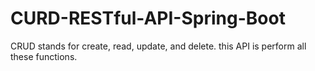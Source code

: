 # CURD-RESTful-API-Spring-Boot
CRUD stands for create, read, update, and delete. this API is perform all these functions.
